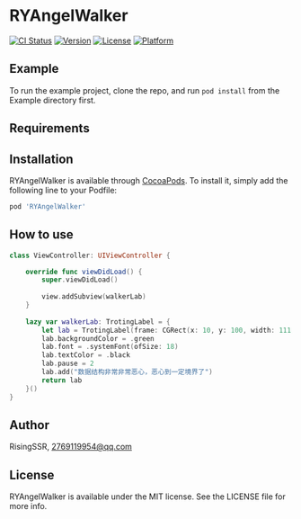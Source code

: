 # RYAngelWalker

[![CI Status](https://img.shields.io/travis/RisingSSR/RYAngelWalker.svg?style=flat)](https://travis-ci.org/RisingSSR/RYAngelWalker)
[![Version](https://img.shields.io/cocoapods/v/RYAngelWalker.svg?style=flat)](https://cocoapods.org/pods/RYAngelWalker)
[![License](https://img.shields.io/cocoapods/l/RYAngelWalker.svg?style=flat)](https://cocoapods.org/pods/RYAngelWalker)
[![Platform](https://img.shields.io/cocoapods/p/RYAngelWalker.svg?style=flat)](https://cocoapods.org/pods/RYAngelWalker)

## Example

To run the example project, clone the repo, and run `pod install` from the Example directory first.

## Requirements

## Installation

RYAngelWalker is available through [CocoaPods](https://cocoapods.org). To install
it, simply add the following line to your Podfile:

```ruby
pod 'RYAngelWalker'
```

## How to use

```Swift
class ViewController: UIViewController {

    override func viewDidLoad() {
        super.viewDidLoad()
        
        view.addSubview(walkerLab)
    }
    
    lazy var walkerLab: TrotingLabel = {
        let lab = TrotingLabel(frame: CGRect(x: 10, y: 100, width: 111, height: 40))
        lab.backgroundColor = .green
        lab.font = .systemFont(ofSize: 18)
        lab.textColor = .black
        lab.pause = 2
        lab.add("数据结构非常非常恶心，恶心到一定境界了")
        return lab
    }()
}
```

## Author

RisingSSR, 2769119954@qq.com

## License

RYAngelWalker is available under the MIT license. See the LICENSE file for more info.
